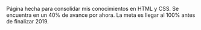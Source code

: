 Página hecha para consolidar mis conocimientos en HTML y CSS.
Se encuentra en un 40% de avance por ahora.
La meta es llegar al 100% antes de finalizar 2019.

